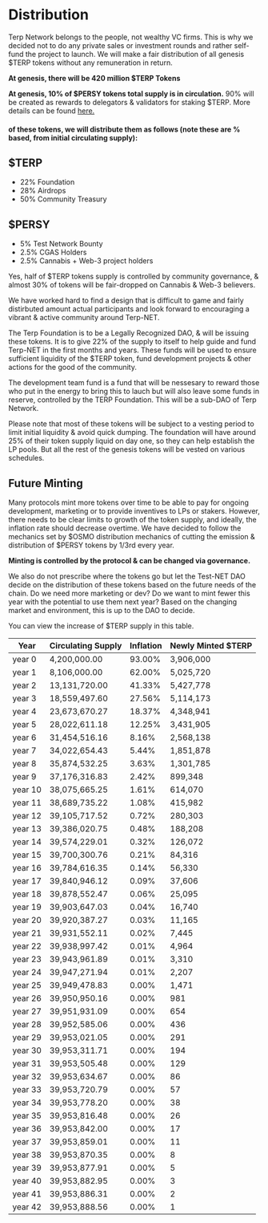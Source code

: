 # Distribution


Terp Network belongs to the people, not wealthy VC firms. This is why we decided not to do any private sales or investment rounds and rather self-fund the project to launch. We will make a fair distribution of all genesis $TERP tokens without any remuneration in return. 

**At genesis, there will be 420 million $TERP Tokens** 

**At genesis, 10% of $PERSY tokens total supply is in circulation.**
 90% will be created as rewards to delegators & validators for staking $TERP. More details can be found [here.]()

#### **of these tokens, we will distribute them as follows (note these are % based, from initial circulating supply):**

## $TERP
- 22% Foundation
- 28% Airdrops
- 50% Community Treasury

## $PERSY
- 5% Test Network Bounty 
- 2.5% CGAS Holders
- 2.5% Cannabis + Web-3 project holders


Yes, half of $TERP tokens supply is controlled by community governance, & almost 30% of tokens will be fair-dropped on Cannabis & Web-3 believers.

We have worked hard to find a design that is difficult to game and fairly distirbuted amount actual participants and look forward to encouraging a vibrant & active community around Terp-NET.

The Terp Foundation is to be a Legally Recognized DAO, & will be issuing these tokens. It is to give 22% of the supply to itself to help guide and fund Terp-NET in the first months and years. These funds will be used to ensure sufficient liquidity of the $TERP token, fund development projects & other actions for the good of the community. 

The development team fund is a fund that will be nessesary to reward those who put in the energy to bring this to lauch but will also leave some funds in reserve, controlled by the TERP Foundation. This will be a sub-DAO of Terp Network. 

Please note that most of these tokens will be subject to a vesting period to limit initial liquidity & avoid quick dumping. The foundation will have around 25% of their token supply liquid on day one, so they can help establish the LP pools. But all the rest of the genesis tokens will be vested on various schedules. 

## Future Minting

Many protocols mint more tokens over time to be able to pay for ongoing development, marketing or to provide inventives to LPs or stakers. However, there needs to be clear limits to growth of the token supply, and ideally, the inflation rate should decrease overtime. We have decided to follow the mechanics set by $OSMO distribution mechanics of cutting the emission & distribution of $PERSY tokens by 1/3rd every year.

**Minting is controlled by the protocol & can be changed via governance.**

We also do not prescribe where the tokens go but let the Test-NET DAO decide on the distribution of these tokens based on the future needs of the chain. Do we need more marketing or dev? Do we want to mint fewer this year with the potential to use them next year? Based on the changing market and environment, this is up to the DAO to decide.

You can view the increase of $TERP supply in this table.

| Year | Circulating Supply  | Inflation | Newly Minted $TERP |
|---------|-----------------|--------|-------------|
| year 0  | 4,200,000.00  | 93.00% | 3,906,000 |
| year 1  | 8,106,000.00  | 62.00% | 5,025,720 |
| year 2  | 13,131,720.00 | 41.33% | 5,427,778 |
| year 3  | 18,559,497.60 | 27.56% | 5,114,173 |
| year 4  | 23,673,670.27 | 18.37% | 4,348,941 |
| year 5  | 28,022,611.18 | 12.25% | 3,431,905 |
| year 6  | 31,454,516.16 | 8.16%  | 2,568,138 |
| year 7  | 34,022,654.43 | 5.44%  | 1,851,878 |
| year 8  | 35,874,532.25 | 3.63%  | 1,301,785 |
| year 9  | 37,176,316.83 | 2.42%  | 899,348   |
| year 10 | 38,075,665.25 | 1.61%  | 614,070   |
| year 11 | 38,689,735.22 | 1.08%  | 415,982   |
| year 12 | 39,105,717.52 | 0.72%  | 280,303   |
| year 13 | 39,386,020.75 | 0.48%  | 188,208   |
| year 14 | 39,574,229.01 | 0.32%  | 126,072   |
| year 15 | 39,700,300.76 | 0.21%  | 84,316    |
| year 16 | 39,784,616.35 | 0.14%  | 56,330    |
| year 17 | 39,840,946.12 | 0.09%  | 37,606    |
| year 18 | 39,878,552.47 | 0.06%  | 25,095    |
| year 19 | 39,903,647.03 | 0.04%  | 16,740    |
| year 20 | 39,920,387.27 | 0.03%  | 11,165    |
| year 21 | 39,931,552.11 | 0.02%  | 7,445     |
| year 22 | 39,938,997.42 | 0.01%  | 4,964     |
| year 23 | 39,943,961.89 | 0.01%  | 3,310     |
| year 24 | 39,947,271.94 | 0.01%  | 2,207     |
| year 25 | 39,949,478.83 | 0.00%  | 1,471     |
| year 26 | 39,950,950.16 | 0.00%  | 981         |
| year 27 | 39,951,931.09 | 0.00%  | 654         |
| year 28 | 39,952,585.06 | 0.00%  | 436         |
| year 29 | 39,953,021.05 | 0.00%  | 291         |
| year 30 | 39,953,311.71 | 0.00%  | 194         |
| year 31 | 39,953,505.48 | 0.00%  | 129         |
| year 32 | 39,953,634.67 | 0.00%  | 86          |
| year 33 | 39,953,720.79 | 0.00%  | 57          |
| year 34 | 39,953,778.20 | 0.00%  | 38          |
| year 35 | 39,953,816.48 | 0.00%  | 26          |
| year 36 | 39,953,842.00 | 0.00%  | 17          |
| year 37 | 39,953,859.01 | 0.00%  | 11          |
| year 38 | 39,953,870.35 | 0.00%  | 8           |
| year 39 | 39,953,877.91 | 0.00%  | 5           |
| year 40 | 39,953,882.95 | 0.00%  | 3           |
| year 41 | 39,953,886.31 | 0.00%  | 2           |
| year 42 | 39,953,888.56 | 0.00%  | 1           |

